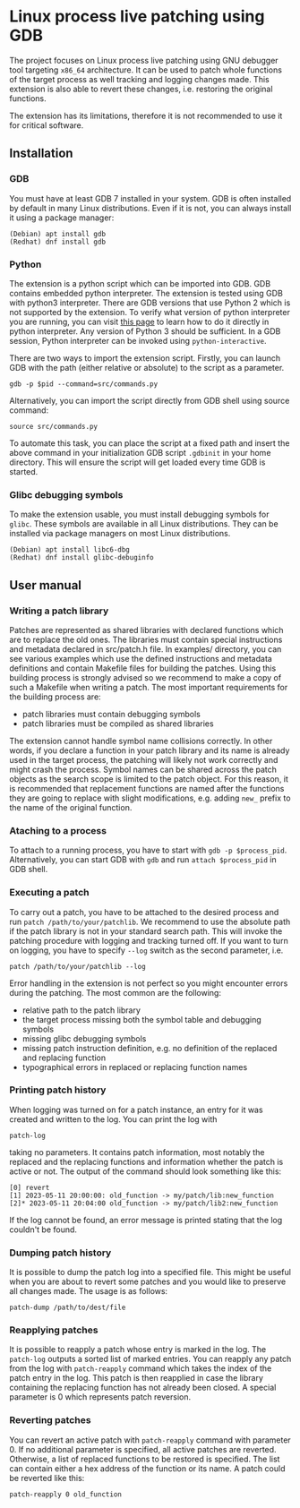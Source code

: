 # Linux process live patching using GDB

The project focuses on Linux process live patching using GNU debugger tool
targeting `x86_64` architecture. It can be used to patch whole functions
of the target process as well tracking and logging changes made.
This extension is also able to revert these changes, i.e. restoring
the original functions.

The extension has its limitations, therefore it is not recommended
to use it for critical software.

## Installation

### GDB

You must have at least GDB 7 installed in your system. GDB is often installed
by default in many Linux distributions. Even if it is not, you can always
install it using a package manager:
```
(Debian) apt install gdb
(Redhat) dnf install gdb
```

### Python

The extension is a python script which can be imported into GDB.
GDB contains embedded python interpreter. The extension is tested
using GDB with python3 interpreter. There are GDB versions that use Python 2 
which is not supported by the extension. To verify what version of python
interpreter you are running, you can visit [this page](https://www.w3resource.com/python-exercises/python-basic-exercise-2.php)
to learn how to do it directly in python interpreter. Any version of Python 3 should be sufficient.
In a GDB session, Python interpreter can be invoked using `python-interactive`.

There are two ways to import the extension script. Firstly, you can launch GDB
with the path (either relative or absolute) to the script as a parameter.
```
gdb -p $pid --command=src/commands.py
```
Alternatively, you can import the script directly from GDB shell using source command:
```
source src/commands.py
```
To automate this task, you can place the script at a fixed path and insert the above
command in your initialization GDB script `.gdbinit` in your home directory.
This will ensure the script will get loaded every time GDB is started.

### Glibc debugging symbols

To make the extension usable, you must install debugging symbols for `glibc`.
These symbols are available in all Linux distributions. They can be installed
via package managers on most Linux distributions.
```
(Debian) apt install libc6-dbg
(Redhat) dnf install glibc-debuginfo
```

## User manual

### Writing a patch library

Patches are represented as shared libraries with declared functions which are to replace
the old ones. The libraries must contain special instructions and metadata declared
in src/patch.h file. In examples/ directory, you can see various examples
which use the defined instructions and metadata definitions and contain
Makefile files for building the patches. Using this building process is strongly advised
so we recommend to make a copy of such a Makefile when writing a patch.
The most important requirements for the building process are:

  - patch libraries must contain debugging symbols
  - patch libraries must be compiled as shared libraries

The extension cannot handle symbol name collisions correctly.
In other words, if you declare a function in your patch library and its name is
already used in the target process, the patching will likely not
work correctly and might crash the process. Symbol names can be
shared across the patch objects as the search scope is limited
to the patch object. For this reason, it is recommended that
replacement functions are named after the functions they are going
to replace with slight modifications, e.g. adding `new_` prefix
to the name of the original function.

### Ataching to a process

To attach to a running process, you have to start with `gdb -p $process_pid`.
Alternatively, you can start GDB with `gdb` and run `attach $process_pid` in GDB shell.

### Executing a patch

To carry out a patch, you have to be attached to the desired process and
run `patch /path/to/your/patchlib`. We recommend to use the absolute path
if the patch library is not in your standard search path. This will invoke
the patching procedure with logging and tracking turned off. If you want
to turn on logging, you have to specify `--log` switch as the second parameter,
i.e.
```
patch /path/to/your/patchlib --log
```
Error handling in the extension is not perfect
so you might encounter errors during the patching. The most common are the following:

  - relative path to the patch library
  - the target process missing both the symbol table and debugging symbols
  - missing glibc debugging symbols
  - missing patch instruction definition, e.g. no definition of the replaced and replacing function
  - typographical errors in replaced or replacing function names

### Printing patch history

When logging was turned on for a patch instance, an entry for it was created and written to the log.
You can print the log with
```
patch-log
```
taking no parameters. It contains patch information, most notably the replaced and the replacing
functions and information whether the patch is active or not. The output of the command
should look something like this:
```
[0] revert
[1] 2023-05-11 20:00:00: old_function -> my/patch/lib:new_function 
[2]* 2023-05-11 20:04:00 old_function -> my/patch/lib2:new_function
```
If the log cannot be found, an error message is printed stating that the log couldn't be found.

### Dumping patch history

It is possible to dump the patch log into a specified file. This might be useful
when you are about to revert some patches and you would like to preserve all changes made.
The usage is as follows:
```
patch-dump /path/to/dest/file
```

### Reapplying patches

It is possible to reapply a patch whose entry is marked in the log.
The `patch-log` outputs a sorted list of marked entries.
You can reapply any patch from the log with `patch-reapply` command
which takes the index of the patch entry in the log. This patch is then reapplied
in case the library containing the replacing function has not already been closed.
A special parameter is 0 which represents patch reversion.

### Reverting patches

You can revert an active patch with `patch-reapply` command with parameter 0.
If no additional parameter is specified, all active patches are reverted.
Otherwise, a list of replaced functions to be restored is specified.
The list can contain either a hex address of the function or its name.
A patch could be reverted like this:
```
patch-reapply 0 old_function
```
